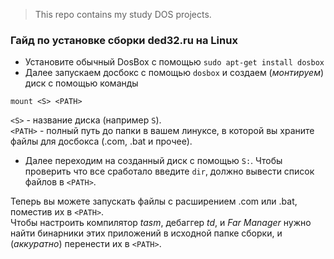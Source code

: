 
> This repo contains my study DOS projects.  

### Гайд по установке сборки ded32.ru на Linux  
* Установите обычный DosBox с помощью `sudo apt-get install dosbox`
* Далее запускаем досбокс с помощью `dosbox` и создаем (*монтируем*) диск с помощью команды  
```
mount <S> <PATH>
```  
 `<S>` - название диска (например `S`).  
 `<PATH>` - полный путь до папки в вашем линуксе, в которой вы храните файлы для досбокса (.com, .bat и прочее).  
 * Далее переходим на созданный диск с помощью `S:`. Чтобы проверить что все сработало введите `dir`, должно вывести список файлов в `<PATH>`.

 Теперь вы можете запускать файлы с расширением .com или .bat, поместив их в `<PATH>`.  
 Чтобы настроить компилятор *tasm*, дебаггер *td*, и *Far Manager* нужно найти бинарники этих приложений в исходной папке сборки, и (*аккуратно*) перенести их в `<PATH>`.
